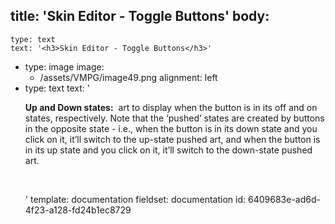 title: 'Skin Editor - Toggle Buttons'
body:
  -
    type: text
    text: '<h3>Skin Editor - Toggle Buttons</h3>'
  -
    type: image
    image:
      - /assets/VMPG/image49.png
    alignment: left
  -
    type: text
    text: '<p><strong>Up and Down states:</strong> &nbsp;art to display when the button is in its off and on states, respectively. Note that the ‘pushed’ states are created by buttons in the opposite state - i.e., when the button is in its down state and you click on it, it’ll switch to the up-state pushed art, and when the button is in its up state and you click on it, it’ll switch to the down-state pushed art.<br></p><p><br></p>'
template: documentation
fieldset: documentation
id: 6409683e-ad6d-4f23-a128-fd24b1ec8729
